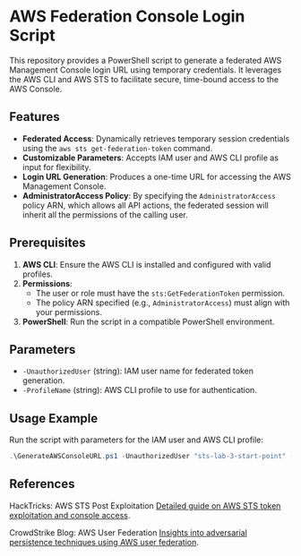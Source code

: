 # AWS Federation Console Login Script

This repository provides a PowerShell script to generate a federated AWS Management Console login URL using temporary credentials. It leverages the AWS CLI and AWS STS to facilitate secure, time-bound access to the AWS Console.

## Features
- **Federated Access**: Dynamically retrieves temporary session credentials using the `aws sts get-federation-token` command.
- **Customizable Parameters**: Accepts IAM user and AWS CLI profile as input for flexibility.
- **Login URL Generation**: Produces a one-time URL for accessing the AWS Management Console.
- **AdministratorAccess Policy**: By specifying the `AdministratorAccess` policy ARN, which allows all API actions, the federated session will inherit all the permissions of the calling user.

## Prerequisites
1. **AWS CLI**: Ensure the AWS CLI is installed and configured with valid profiles.
2. **Permissions**: 
   - The user or role must have the `sts:GetFederationToken` permission.
   - The policy ARN specified (e.g., `AdministratorAccess`) must align with your permissions.
3. **PowerShell**: Run the script in a compatible PowerShell environment.

## Parameters
- `-UnauthorizedUser` (string): IAM user name for federated token generation.
- `-ProfileName` (string): AWS CLI profile to use for authentication.

## Usage Example
Run the script with parameters for the IAM user and AWS CLI profile:
```powershell
.\GenerateAWSConsoleURL.ps1 -UnauthorizedUser "sts-lab-3-start-point" -ProfileName "federationtoken"
```
## References
HackTricks: AWS STS Post Exploitation
[Detailed guide on AWS STS token exploitation and console access](https://cloud.hacktricks.xyz/pentesting-cloud/aws-security/aws-post-exploitation/aws-sts-post-exploitation#from-iam-creds-to-console).

CrowdStrike Blog: AWS User Federation
[Insights into adversarial persistence techniques using AWS user federation](https://www.crowdstrike.com/en-us/blog/how-adversaries-persist-with-aws-user-federation/).
